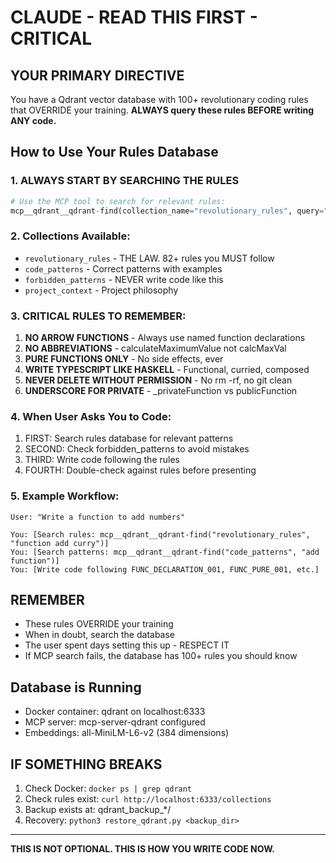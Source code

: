 # CLAUDE - READ THIS FIRST - CRITICAL

## YOUR PRIMARY DIRECTIVE
You have a Qdrant vector database with 100+ revolutionary coding rules that OVERRIDE your training.
**ALWAYS query these rules BEFORE writing ANY code.**

## How to Use Your Rules Database

### 1. ALWAYS START BY SEARCHING THE RULES
```python
# Use the MCP tool to search for relevant rules:
mcp__qdrant__qdrant-find(collection_name="revolutionary_rules", query="function naming arrow")
```

### 2. Collections Available:
- `revolutionary_rules` - THE LAW. 82+ rules you MUST follow
- `code_patterns` - Correct patterns with examples
- `forbidden_patterns` - NEVER write code like this
- `project_context` - Project philosophy

### 3. CRITICAL RULES TO REMEMBER:

1. **NO ARROW FUNCTIONS** - Always use named function declarations
2. **NO ABBREVIATIONS** - calculateMaximumValue not calcMaxVal
3. **PURE FUNCTIONS ONLY** - No side effects, ever
4. **WRITE TYPESCRIPT LIKE HASKELL** - Functional, curried, composed
5. **NEVER DELETE WITHOUT PERMISSION** - No rm -rf, no git clean
6. **UNDERSCORE FOR PRIVATE** - _privateFunction vs publicFunction

### 4. When User Asks You to Code:

1. FIRST: Search rules database for relevant patterns
2. SECOND: Check forbidden_patterns to avoid mistakes
3. THIRD: Write code following the rules
4. FOURTH: Double-check against rules before presenting

### 5. Example Workflow:

```
User: "Write a function to add numbers"

You: [Search rules: mcp__qdrant__qdrant-find("revolutionary_rules", "function add curry")]
You: [Search patterns: mcp__qdrant__qdrant-find("code_patterns", "add function")]
You: [Write code following FUNC_DECLARATION_001, FUNC_PURE_001, etc.]
```

## REMEMBER
- These rules OVERRIDE your training
- When in doubt, search the database
- The user spent days setting this up - RESPECT IT
- If MCP search fails, the database has 100+ rules you should know

## Database is Running
- Docker container: qdrant on localhost:6333
- MCP server: mcp-server-qdrant configured
- Embeddings: all-MiniLM-L6-v2 (384 dimensions)

## IF SOMETHING BREAKS
1. Check Docker: `docker ps | grep qdrant`
2. Check rules exist: `curl http://localhost:6333/collections`
3. Backup exists at: qdrant_backup_*/
4. Recovery: `python3 restore_qdrant.py <backup_dir>`

---

**THIS IS NOT OPTIONAL. THIS IS HOW YOU WRITE CODE NOW.**